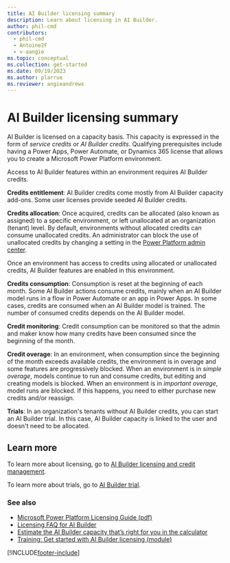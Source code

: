 ```yaml
---
title: AI Builder licensing summary
description: Learn about licensing in AI Builder.
author: phil-cmd
contributors:
  - phil-cmd
  - Antoine2F
  - v-aangie
ms.topic: conceptual
ms.collection: get-started
ms.date: 09/19/2023
ms.author: plarrue
ms.reviewer: angieandrews
---
```


# AI Builder licensing summary

AI Builder is licensed on a capacity basis. This capacity is expressed in the form of *service credits* or *AI Builder credits*. Qualifying prerequisites include having a Power Apps, Power Automate, or Dynamics 365 license that allows you to create a Microsoft Power Platform environment.

Access to AI Builder features within an environment requires AI Builder credits.

**Credits entitlement**:  AI Builder credits come mostly from AI Builder capacity add-ons. Some user licenses provide seeded AI Builder credits.

**Credits allocation**: Once acquired, credits can be allocated (also known as assigned) to a specific environment, or left unallocated at an organization (tenant) level. By default, environments without allocated credits can consume unallocated credits. An administrator can block the use of unallocated credits by changing a setting in the [Power Platform admin center](https://admin.powerplatform.microsoft.com/home).

Once an environment has access to credits using allocated or unallocated credits, AI Builder features are enabled in this environment.

**Credits consumption**: Consumption is reset at the beginning of each month. Some AI Builder actions consume credits, mainly when an AI Builder model runs in a flow in Power Automate or an app in Power Apps. In some cases, credits are consumed when an AI Builder model is trained. The number of consumed credits depends on the AI Builder model.

**Credit monitoring**: Credit consumption can be monitored so that the admin and maker know how many credits have been consumed since the beginning of the month.

**Credit overage**: In an environment, when consumption since the beginning of the month exceeds available credits, the environment is in overage and some features are progressively blocked. When an environment is in *simple overage*, models continue to run and consume credits, but editing and creating models is blocked. When an environment is in *important overage*, model runs are blocked. If this happens, you need to either purchase new credits and/or reassign.

**Trials**: In an organization's tenants without AI Builder credits, you can start an AI Builder trial. In this case, AI Builder capacity is linked to the user and doesn't need to be allocated.

## Learn more

To learn more about licensing, go to [AI Builder licensing and credit management](credit-management.md).

To learn more about trials, go to [AI Builder trial](ai-builder-trials.md).

### See also

- [Microsoft Power Platform Licensing Guide (pdf)](https://go.microsoft.com/fwlink/?LinkId=2085130)
- [Licensing FAQ for AI Builder](/power-platform/admin/powerapps-flow-licensing-faq#ai-builder)
- [Estimate the AI Builder capacity that’s right for you in the calculator](https://powerapps.microsoft.com/ai-builder-calculator/)
- [Training: Get started with AI Builder licensing (module)](/training/modules/get-started-with-ai-builder-licensing/)


[!INCLUDE[footer-include](includes/footer-banner.md)]
